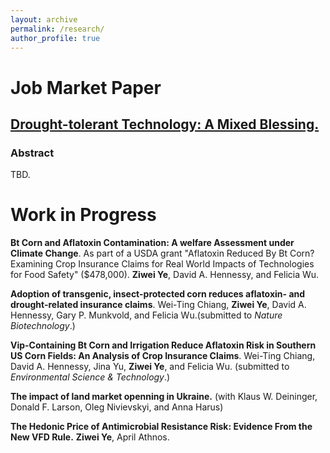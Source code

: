 ```yaml
---
layout: archive
permalink: /research/
author_profile: true
---
```


# Job Market Paper
## [Drought-tolerant Technology: A Mixed Blessing.](/files/warnes_pablo_jmp.pdf)
### Abstract
TBD.

# Work in Progress
**Bt Corn and Aflatoxin Contamination: A welfare Assessment under Climate Change**. As part of a USDA grant "Aflatoxin Reduced By Bt Corn? Examining Crop Insurance Claims for Real World Impacts of Technologies for Food Safety" ($478,000). **Ziwei Ye**, David A. Hennessy, and Felicia Wu.    

**Adoption of transgenic, insect-protected corn reduces aflatoxin- and drought-related insurance claims**. Wei-Ting Chiang, **Ziwei Ye**, David A. Hennessy, Gary P. Munkvold, and Felicia Wu.(submitted to *Nature Biotechnology*.)    

**Vip-Containing Bt Corn and Irrigation Reduce Aflatoxin Risk in Southern US Corn Fields: An Analysis of Crop Insurance Claims**. Wei-Ting Chiang, David A. Hennessy, Jina Yu, **Ziwei Ye**, and Felicia Wu. (submitted to *Environmental Science & Technology*.)   

**The impact of land market openning in Ukraine.** (with Klaus W. Deininger, Donald F. Larson, Oleg Nivievskyi, and Anna Harus)  

**The Hedonic Price of Antimicrobial Resistance Risk: Evidence From the New VFD Rule.** **Ziwei Ye**, April Athnos.

